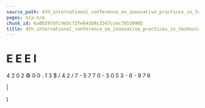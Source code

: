 ```yaml
---
source_path: 4th_international_conference_on_innovative_practices_in_technology_and_managemen.md
pages: n/a-n/a
chunk_id: 6a0b597dfc9e5c73fe841b0c3347ccec79530905
title: 4th_international_conference_on_innovative_practices_in_technology_and_managemen
---
```

# E E E I

4 2 0 2 © 0 0 . 1 3 $ / 4 2 / 7 - 5 7 7 0 - 3 0 5 3 - 8 - 9 7 9

|

)
